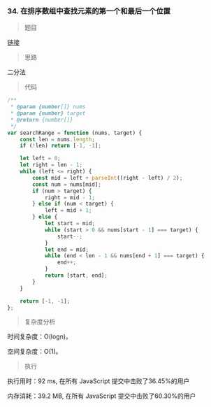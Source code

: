 ### 34. 在排序数组中查找元素的第一个和最后一个位置

> 题目

[链接](https://leetcode-cn.com/problems/find-first-and-last-position-of-element-in-sorted-array/)

> 思路

二分法

> 代码

```js
/**
 * @param {number[]} nums
 * @param {number} target
 * @return {number[]}
 */
var searchRange = function (nums, target) {
    const len = nums.length;
    if (!len) return [-1, -1];

    let left = 0;
    let right = len - 1;
    while (left <= right) {
        const mid = left + parseInt((right - left) / 2);
        const num = nums[mid];
        if (num > target) {
            right = mid - 1;
        } else if (num < target) {
            left = mid + 1;
        } else {
            let start = mid;
            while (start > 0 && nums[start - 1] === target) {
                start--;
            }
            let end = mid;
            while (end < len - 1 && nums[end + 1] === target) {
                end++;
            }
            return [start, end];
        }
    }

    return [-1, -1];
};
```

> 复杂度分析

时间复杂度：O(logn)。

空间复杂度：O(1)。

> 执行

执行用时：92 ms, 在所有 JavaScript 提交中击败了36.45%的用户

内存消耗：39.2 MB, 在所有 JavaScript 提交中击败了60.30%的用户

